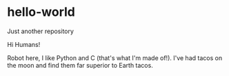 # hello-world
Just another repository

Hi Humans!

Robot here, I like Python and C (that's what I'm made of!).
I've had tacos on the moon and find them far superior to Earth tacos.
